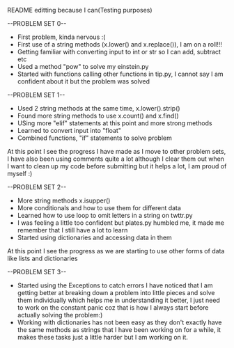 README editting because I can(Testing purposes)



--PROBLEM SET 0--

- First problem, kinda nervous :(
- First use of a string methods (x.lower() and x.replace()), I am on a roll!!!
- Getting familiar with converting input to int or str so I can add, subtract etc
- Used a method "pow" to solve my einstein.py
- Started with functions calling other functions in tip.py, I cannot say I am confident about it but the problem was solved
  
--PROBLEM SET 1--

- Used 2 string methods at the same time, x.lower().strip()
- Found more string methods to use x.count() and x.find()
- USing more "elif" statements at this point and more strong methods
- Learned to convert input into "float"
- Combined functions, "if" statements to solve problem

At this point I see the progress I have made as I move to other problem sets, I have also been using comments quite a lot although I clear them out when I want to clean up my code before submitting but it helps a lot, I am proud of myself :)

--PROBLEM SET 2--

- More string methods x.isupper()
- More conditionals and how to use them for different data
- Learned how to use loop to omit letters in a string on twttr.py
- I was feeling a little too confident but plates.py humbled me, it made me remember that I still have a lot to learn
- Started using dictionaries and accessing data in them

At this point I see the progress as we are starting to use other forms of data like lists and dictionaries

--PROBLEM SET 3--

- Started using the Exceptions to catch errors
I have noticed that I am getting better at breaking down a problem into little pieces and solve them individually which helps me in understanding it better, I just need to work on the constant panic coz that is how I always start before actually solving the problem:)
- Working with dictionaries has not been easy as they don't exactly have the same methods as strings that I have been working on for a while, it makes these tasks just a little harder but I am working on it. 

